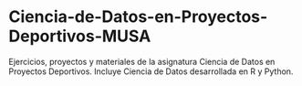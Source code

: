 # Ciencia-de-Datos-en-Proyectos-Deportivos-MUSA
Ejercicios, proyectos y materiales de la asignatura Ciencia de Datos en Proyectos Deportivos. Incluye Ciencia de Datos desarrollada en R y Python.
